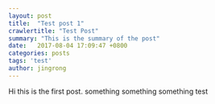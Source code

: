 ```yaml
---
layout: post
title:  "Test post 1"
crawlertitle: "Test Post"
summary: "This is the summary of the post"
date:   2017-08-04 17:09:47 +0800
categories: posts
tags: 'test'
author: jingrong
---
```

Hi this is the first post. something something something test

